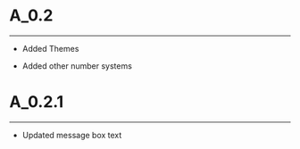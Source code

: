 # A_0.2
---

* Added Themes

* Added other number systems

# A_0.2.1
---
* Updated message box text
